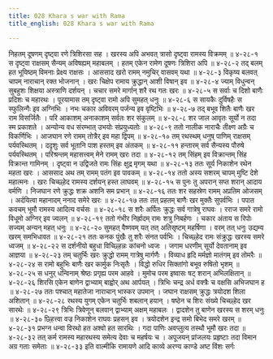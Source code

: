 ```yaml
---
title: 028 Khara s war with Rama
title_english: 028 Khara s war with Rama

---
```

<div class="audioEmbed"  caption="श्रीराम-हरिसीताराममूर्ति-घनपाठिभ्यां वचनम्" src="https://archive.org/download/Ramayana-recitation-Sriram-harisItArAmamUrti-Ghanapaati-v2/Kanda_3/Kanda_3_ARK-028-Rama_Khara_Yuddham.mp3"></div>
निहतम् दूषणम् दृष्ट्वा रणे त्रिशिरसा सह ।  
खरस्य अपि अभवत् त्रासो दृष्ट्वा रामस्य विक्रमम् ॥ ४-२८-१  
स दृष्ट्वा राक्षसम् सैन्यम् अविषह्यम् महाबलम् ।  
हतम् एकेन रामेण दूषणः त्रिशिरा अपि ॥ ४-२८-२  
तद् बलम् हत भूयिष्ठम् विमनाः प्रेक्ष्य राक्षसः ।  
आससाद खरो रामम् नमुचिर् वासवम् यथा ॥ ४-२८-३  
विकृष्य बलवत् चापम् नाराचान् रक्त भोजनान् ।  
खरः चिक्षेप रामाय क्रुद्धान् आशी विषान् इव ॥ ४-२८-४  
ज्याम् विधुन्वन् सुबहुशः शिक्षया अस्त्राणि दर्शयन् ।  
चचार समरे मार्गान् शरै रथ गतः खरः ॥ ४-२८-५  
स सर्वाः च दिशो बाणैः प्रदिशः च महारथः ।  
पूरयामास तम् दृष्ट्वा रामो अपि सुमहत् धनुः ॥ ४-२८-६  
स सायकैः दुर्विषहैः स स्फुलिन्गैः इव अग्निभिः ।  
नभः चकार अविवरम् पर्जन्य इव वृष्टिभिः ॥ ४-२८-७  
तद् बभूव शितैः बाणैः खर राम विसर्जितैः ।  
परि आकाशम् अनाकाशम् सर्वतः शर संकुलम् ॥ ४-२८-८  
शर जाल आवृतः सूर्यो न तदा स्म प्रकाशते ।  
अन्योन्य वध संरम्भात् उभयोः संप्रयुध्यतोः ॥ ४-२८-९  
ततो नालीक नाराचैः तीक्ष्ण अग्रैः च विकर्णिभिः ।  
आजघान रणे रामम् तोत्रैर् इव महा द्विपम् ॥ ४-२८-१०  
तम् रथस्थम् धनुष् पाणिम् राक्षसम् पर्यवस्थितम् ।  
ददृशुः सर्व भूतानि पाश हस्तम् इव अंतकम् ॥ ४-२८-११  
हन्तारम् सर्व सैन्यस्य पौरुषे पर्यवस्थितम् ।  
परिश्रन्तम् महासत्त्वम् मेने रामम् खरः तदा ॥ ४-२८-१२  
तम् सिंहम् इव विक्रान्तम् सिंह विक्रान्त गामिनम् ।  
दृष्ट्वा न उद्विजते रामः सिंहः क्षुद्र मृगम् यथा ॥ ४-२८-१३  
ततः सूर्य निकाशेन रथेन महता खरः ।  
आससाद अथ तम् रामम् पतंग इव पावकम् ॥ ४-२८-१४  
ततो अस्य सशरम् चापम् मुष्टि देशे महात्मनः ।  
खरः चिच्छ्हेद रामस्य दर्शयन् हस्त लाघवम् ॥ ४-२८-१५  
स पुनः तु अपरान् सप्त शरान् आदाय वर्मणि ।  
निजघान रणे क्रुद्धः शक्र अशनि सम प्रभान् ॥ ४-२८-१६  
ततः शर सहस्रेण रामम् अप्रतिम ओजसम् ।  
अर्दयित्वा महानादम् ननाद समेरे खरः ॥ ४-२८-१७  
ततः तत् प्रहतम् बाणैः खर मुक्तैः सुपर्वभिः ।  
पपात कवचम् भूमौ रामस्य आदित्य वर्चसः ॥ ४-२८-१८  
स शरैः अर्पितः क्रुद्धः सर्व गात्रेषु राघवः ।  
रराज समरे रामो विधूमो अग्निर् इव ज्वलन् ॥ ४-२८-१९  
ततो गंभीर निर्ह्रादम् रामः शत्रु निबर्हणः ।  
चकार अंताय स रिपोः सज्यम् अन्यन् महत् धनुः ॥ ४-२८-२०  
सुमहत् वैष्णवम् यत् तत् अतिसृष्टम् महर्षिणा ।  
वरम् तत् धनुः उद्यम्य खरम् समभिधावत ॥ ४-२८-२१  
ततः कनक पुंखैः तु शरैः संनत पर्वभिः ।  
चिच्छ्हेद रामः संक्रुद्धः खरस्य समरे ध्वजम् ॥ ४-२८-२२  
स दर्शनीयो बहुधा विच्छ्हिन्नः कांचनो ध्वजः ।  
जगाम धरणीम् सूर्यो देवतानाम् इव आज्ञया ॥ ४-२८-२३  
तम् चतुर्भिः खरः क्रुद्धो रामम् गात्रेषु मार्गणैः ।  
विव्याध हृदि मर्मज्ञो मातंगम् इव तोमरैः ॥ ४-२८-२४  
स रामो बहुभिः बाणैः खर कार्मुक निःसृतैः ।  
विद्धो रुधिर सिक्तांगो बभूव रुषितो भृशम् ॥ ४-२८-२५  
स धनुर् धन्विनाम् श्रेष्ठः प्रगृह्य परम आहवे ।  
मुमोच परम इष्वासः षट् शरान् अभिलक्षितान् ॥ ४-२८-२६  
शिरसि एकेन बाणेन द्वाभ्याम् बाह्वोर् अथ आर्पयत् ।  
त्रिभिः चन्द्र अर्ध वक्त्रैः च वक्षसि अभिजघान ह ॥ ४-२८-२७  
ततः पश्चात् महातेजा नाराचान् भास्कर उपमान् ।  
जघान राक्षसम् क्रुद्धः त्रयोदश शिला अशितान् ॥ ४-२८-२८  
रथस्य युगम् एकेन चतुर्भिः शबलान् हयान् ।  
षष्ठेन च शिरः संख्ये चिच्छ्हेद खर सारथेः ॥ ४-२८-२९  
त्रिभिः त्रिवेणून् बलवान् द्वाभ्याम् अक्षम् महाबलः ।  
द्वादशेन तु बाणेन खरस्य स शरम् धनुः ॥ ४-२८-३०  
छ्हित्त्वा वज्र निकाशेन राघवः प्रहसन् इव ।  
त्रयोदशेन इन्द्र समो बिभेद समरे खरम् ॥ ४-२८-३१  
प्रभग्न धन्वा विरथो हत अश्वो हत सारथिः ।  
गदा पाणिः अवप्लुत्य तस्थौ भूमौ खरः तदा ॥ ४-२८-३२  
तत् कर्म रामस्य महारथस्य  
समेत्य देवाः च महर्षयः च ।  
अपूजयन् प्रांजलयः प्रहृष्टाः  
तदा विमान अग्र गताः समेताः ॥ ४-२८-३३  
इति वाल्मीकि रामायणे आदि काव्ये अरण्य काण्डे अष्ट विंशः सर्गः